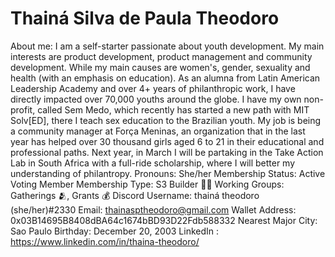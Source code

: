# Thainá Silva de Paula Theodoro

About me: I am a self-starter passionate about youth development. My main interests are product development, product management and community development. While my main causes are women's, gender, sexuality and health (with an emphasis on education). As an alumna from Latin American Leadership Academy and over 4+ years of philanthropic work, I have directly impacted over 70,000 youths around the globe. I have my own non-profit, called Sem Medo, which recently has started a new path with MIT Solv[ED], there I teach sex education to the Brazilian youth. My job is being a community manager at Força Meninas, an organization that in the last year has helped over 30 thousand girls aged 6 to 21 in their educational and professional paths. Next year, in March I will be partaking in the Take Action Lab in South Africa with a full-ride scholarship, where I will better my understanding of philantropy.
Pronouns: She/her
Membership Status: Active Voting Member
Membership Type: S3 Builder 🧑‍🚀
Working Groups: Gatherings 🫂, Grants 💰
Discord Username: thainá theodoro (she/her)#2330
Email: thainasptheodoro@gmail.com
Wallet Address: 0x03B14695B8408dBA64c1674bBD93D22Fdb588332
Nearest Major City: Sao Paulo
Birthday: December 20, 2003
LinkedIn : https://www.linkedin.com/in/thaina-theodoro/